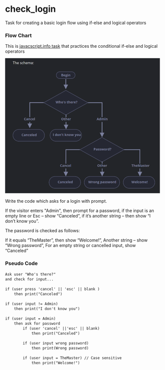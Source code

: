 # check_login
Task for creating a basic login flow using if-else and logical operators

### Flow Chart

This is [javacscript.info task](https://javascript.info/task/check-login) that practices
the conditional if-else and logical operators

![Flowchart image of the login](./schema.png)

Write the code which asks for a login with prompt.

If the visitor enters "Admin", then prompt for a password, if the input is an empty line or Esc – show “Canceled”, if it’s another string – then show “I don’t know you”.

The password is checked as follows:

If it equals “TheMaster”, then show “Welcome!”,
Another string – show “Wrong password”,
For an empty string or cancelled input, show “Canceled”

 ### Pseudo Code

    Ask user "Who's there?"
    and check for input...

    if (user press 'cancel' || 'esc' || blank )
        then print("Canceled")

    if (user input != Admin)
        then print("I don't know you")

    if (user input = Admin)
        then ask for password
            if (user 'cancel' ||'esc' || blank)
                then print("Canceled")
            
            if (user input wrong password)
                then print(Wrong password)

            if (user input = TheMaster) // Case sensitive
                then print("Welcome!")